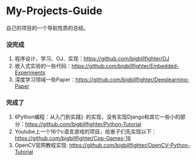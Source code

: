 # My-Projects-Guide

自己的项目的一个导航性质的总结。

### 没完成

1. 程序设计，学习、OJ、实现：https://github.com/bigbillfighter/OJ
2. 嵌入式实验的一些代码：https://github.com/bigbillfighter/Embedded-Experiments
3. 深度学习领域一些Paper：https://github.com/bigbillfighter/Deeplearning-Paper


### 完成了
1. 《Python编程：从入门到实践》的实现，没有实现Django和其它一些小的部分：https://github.com/bigbillfighter/Python-Tutorial
2. Youtube上一个16个c语言游戏的项目，给崽子们先实现以下：https://github.com/bigbillfighter/Cpp-Games-16
3. OpenCV官网教程实现: https://github.com/bigbillfighter/OpenCV-Python-Tutorial